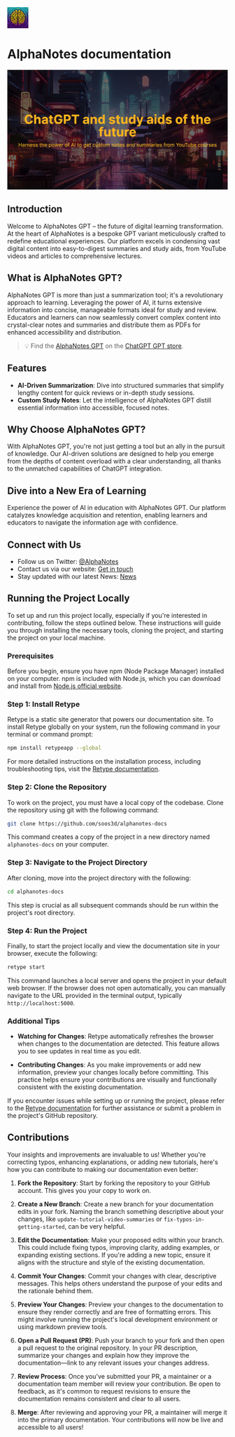 <img src="./src/resources/alphanotes-logo.png" width="48" height="48" alt="AlphaNotes Logo">

# AlphaNotes documentation

![](./src/resources/alpha-hero.png)

## Introduction

Welcome to AlphaNotes GPT – the future of digital learning transformation. At the heart of AlphaNotes is a bespoke GPT variant meticulously crafted to redefine educational experiences. Our platform excels in condensing vast digital content into easy-to-digest summaries and study aids, from YouTube videos and articles to comprehensive lectures.

## What is AlphaNotes GPT?

AlphaNotes GPT is more than just a summarization tool; it's a revolutionary approach to learning. Leveraging the power of AI, it turns extensive information into concise, manageable formats ideal for study and review. Educators and learners can now seamlessly convert complex content into crystal-clear notes and summaries and distribute them as PDFs for enhanced accessibility and distribution.

> 💡 Find the [AlphaNotes GPT](https://chat.openai.com/g/g-ZdfrSRAyo-alphanotes-gpt/) on the [ChatGPT GPT store](https://chat.openai.com/gpts).

## Features

- **AI-Driven Summarization**: Dive into structured summaries that simplify lengthy content for quick reviews or in-depth study sessions.
- **Custom Study Notes**: Let the intelligence of AlphaNotes GPT distill essential information into accessible, focused notes.

## Why Choose AlphaNotes GPT?

With AlphaNotes GPT, you're not just getting a tool but an ally in the pursuit of knowledge. Our AI-driven solutions are designed to help you emerge from the depths of content overload with a clear understanding, all thanks to the unmatched capabilities of ChatGPT integration.

## Dive into a New Era of Learning

Experience the power of AI in education with AlphaNotes GPT. Our platform catalyzes knowledge acquisition and retention, enabling learners and educators to navigate the information age with confidence.

## Connect with Us

- Follow us on Twitter: [@AlphaNotes](https://twitter.com/AlphanotesAI)
- Contact us via our website: [Get in touch](https://www.alphanotes.one/contact)
- Stay updated with our latest News: [News](https://www.alphanotes.one/news)

## Running the Project Locally

To set up and run this project locally, especially if you're interested in contributing, follow the steps outlined below. These instructions will guide you through installing the necessary tools, cloning the project, and starting the project on your local machine.

### Prerequisites

Before you begin, ensure you have npm (Node Package Manager) installed on your computer. npm is included with Node.js, which you can download and install from [Node.js official website](https://nodejs.org/).

### Step 1: Install Retype

Retype is a static site generator that powers our documentation site. To install Retype globally on your system, run the following command in your terminal or command prompt:

```sh
npm install retypeapp --global
```

For more detailed instructions on the installation process, including troubleshooting tips, visit the [Retype documentation](https://retype.com/guides/getting-started/#install).

### Step 2: Clone the Repository

To work on the project, you must have a local copy of the codebase. Clone the repository using git with the following command:

```sh
git clone https://github.com/soos3d/alphanotes-docs
```

This command creates a copy of the project in a new directory named `alphanotes-docs` on your computer.

### Step 3: Navigate to the Project Directory

After cloning, move into the project directory with the following:

```sh
cd alphanotes-docs
```

This step is crucial as all subsequent commands should be run within the project's root directory.

### Step 4: Run the Project

Finally, to start the project locally and view the documentation site in your browser, execute the following:

```sh
retype start
```

This command launches a local server and opens the project in your default web browser. If the browser does not open automatically, you can manually navigate to the URL provided in the terminal output, typically `http://localhost:5000`.

### Additional Tips

- **Watching for Changes**: Retype automatically refreshes the browser when changes to the documentation are detected. This feature allows you to see updates in real time as you edit.

- **Contributing Changes**: As you make improvements or add new information, preview your changes locally before committing. This practice helps ensure your contributions are visually and functionally consistent with the existing documentation.

If you encounter issues while setting up or running the project, please refer to the [Retype documentation](https://retype.com/documentation/) for further assistance or submit a problem in the project's GitHub repository.

## Contributions

Your insights and improvements are invaluable to us! Whether you're correcting typos, enhancing explanations, or adding new tutorials, here's how you can contribute to making our documentation even better:

1. **Fork the Repository**: Start by forking the repository to your GitHub account. This gives you your copy to work on.

2. **Create a New Branch**: Create a new branch for your documentation edits in your fork. Naming the branch something descriptive about your changes, like `update-tutorial-video-summaries` or `fix-typos-in-getting-started`, can be very helpful.

3. **Edit the Documentation**: Make your proposed edits within your branch. This could include fixing typos, improving clarity, adding examples, or expanding existing sections. If you're adding a new topic, ensure it aligns with the structure and style of the existing documentation.

4. **Commit Your Changes**: Commit your changes with clear, descriptive messages. This helps others understand the purpose of your edits and the rationale behind them.

5. **Preview Your Changes**: Preview your changes to the documentation to ensure they render correctly and are free of formatting errors. This might involve running the project's local development environment or using markdown preview tools.

6. **Open a Pull Request (PR)**: Push your branch to your fork and then open a pull request to the original repository. In your PR description, summarize your changes and explain how they improve the documentation—link to any relevant issues your changes address.

7. **Review Process**: Once you've submitted your PR, a maintainer or a documentation team member will review your contribution. Be open to feedback, as it's common to request revisions to ensure the documentation remains consistent and clear to all users.

8. **Merge**: After reviewing and approving your PR, a maintainer will merge it into the primary documentation. Your contributions will now be live and accessible to all users!
